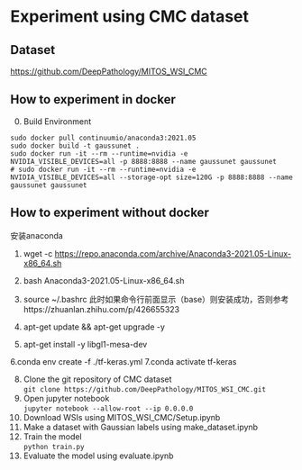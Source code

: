 # Experiment using CMC dataset

## Dataset

https://github.com/DeepPathology/MITOS_WSI_CMC  

## How to experiment in docker

0. Build Environment  

```
sudo docker pull continuumio/anaconda3:2021.05  
sudo docker build -t gaussunet .  
sudo docker run -it --rm --runtime=nvidia -e NVIDIA_VISIBLE_DEVICES=all -p 8888:8888 --name gaussunet gaussunet  
# sudo docker run -it --rm --runtime=nvidia -e NVIDIA_VISIBLE_DEVICES=all --storage-opt size=120G -p 8888:8888 --name gaussunet gaussunet  
```

## How to experiment without docker
安装anaconda
1. wget -c https://repo.anaconda.com/archive/Anaconda3-2021.05-Linux-x86_64.sh
2. bash Anaconda3-2021.05-Linux-x86_64.sh
3. source ~/.bashrc
此时如果命令行前面显示（base）则安装成功，否则参考https://zhuanlan.zhihu.com/p/426655323

4. apt-get update && apt-get upgrade -y
5. apt-get install -y libgl1-mesa-dev

6.conda env create -f ./tf-keras.yml
7.conda activate tf-keras

8. Clone the git repository of CMC dataset   
`git clone https://github.com/DeepPathology/MITOS_WSI_CMC.git`  
9. Open jupyter notebook  
`jupyter notebook --allow-root --ip 0.0.0.0`  
10. Download WSIs using MITOS_WSI_CMC/Setup.ipynb  
11. Make a dataset with Gaussian labels using make_dataset.ipynb  
12. Train the model  
`python train.py`  
13. Evaluate the model using evaluate.ipynb  
